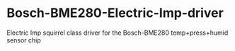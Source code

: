 # Bosch-BME280-Electric-Imp-driver
Electric Imp squirrel class driver for the Bosch-BME280  temp+press+humid  sensor chip
